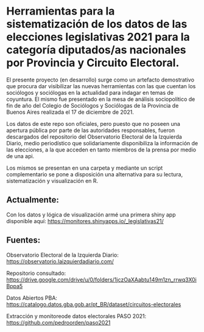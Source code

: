 # Herramientas para la sistematización de los datos de las elecciones legislativas 2021 para la categoría diputados/as nacionales por Provincia y Circuito Electoral.


El presente proyecto (en desarrollo) surge como un artefacto demostrativo que procura dar visibilizar las nuevas herramientas con las que cuentan los sociólogos y sociólogas en la actualidad para indagar en temas de coyuntura. El mismo fue presentado en la mesa de análisis sociopolítico de fin de año del Colegio de Sociólogos y Sociólogas de la Provincia de Buenos Aires realizada el 17 de diciembre de 2021.

Los datos de este repo son oficiales, pero puesto que no poseen una apertura pública por parte de las autoridades responsables, fueron descargados del repositorio del Observatorio Electoral de la Izquierda Diario, medio periodístico que solidariamente disponibiliza la información de las elecciones, a la que acceden en tanto miembros de la prensa por medio de una api. 

Los mismos se presentan en una carpeta y mediante un script complementario se pone a disposición una alternativa para su lectura, sistematización y visualización en R.


## Actualmente:

Con los datos y lógica de visualización armé una primera shiny app disponible aquí: https://monitores.shinyapps.io/_legislativas21/


## Fuentes:

Observatorio Electoral de la Izquierda Diario: https://observatorio.laizquierdadiario.com/

Repositorio consultado: https://drive.google.com/drive/u/0/folders/1jczOaXAabtu149m1zn_rrwq3X0iBppa5 

Datos Abiertos PBA: https://catalogo.datos.gba.gob.ar/pt_BR/dataset/circuitos-electorales 

Extracción y monitoreode datos electorales PASO 2021: https://github.com/pedroorden/paso2021
